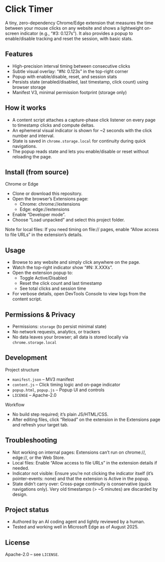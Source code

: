 # Click Timer

A tiny, zero-dependency Chrome/Edge extension that measures the time between your mouse clicks on any website and shows a lightweight on-screen indicator (e.g., “#3: 0.127s”). It also provides a popup to enable/disable tracking and reset the session, with basic stats.

## Features

- High-precision interval timing between consecutive clicks
- Subtle visual overlay: “#N: 0.123s” in the top-right corner
- Popup with enable/disable, reset, and session stats
- Persists state (enabled/disabled, last timestamp, click count) using browser storage
- Manifest V3, minimal permission footprint (storage only)

## How it works

- A content script attaches a capture-phase click listener on every page to timestamp clicks and compute deltas.
- An ephemeral visual indicator is shown for ~2 seconds with the click number and interval.
- State is saved in `chrome.storage.local` for continuity during quick navigations.
- The popup reads state and lets you enable/disable or reset without reloading the page.

## Install (from source)

Chrome or Edge
- Clone or download this repository.
- Open the browser’s Extensions page:
	- Chrome: chrome://extensions
	- Edge: edge://extensions
- Enable “Developer mode”.
- Choose “Load unpacked” and select this project folder.

Note for local files: If you need timing on file:// pages, enable “Allow access to file URLs” in the extension’s details.

## Usage

- Browse to any website and simply click anywhere on the page.
- Watch the top-right indicator show “#N: X.XXXs”.
- Open the extension popup to:
	- Toggle Active/Disabled
	- Reset the click count and last timestamp
	- See total clicks and session time
- For verbose details, open DevTools Console to view logs from the content script.

## Permissions & Privacy

- Permissions: `storage` (to persist minimal state)
- No network requests, analytics, or trackers
- No data leaves your browser; all data is stored locally via `chrome.storage.local`

## Development

Project structure
- `manifest.json` – MV3 manifest
- `content.js` – Click timing logic and on-page indicator
- `popup.html`, `popup.js` – Popup UI and controls
- `LICENSE` – Apache-2.0

Workflow
- No build step required; it’s plain JS/HTML/CSS.
- After editing files, click “Reload” on the extension in the Extensions page and refresh your target tab.

## Troubleshooting

- Not working on internal pages: Extensions can’t run on chrome://, edge://, or the Web Store.
- Local files: Enable “Allow access to file URLs” in the extension details if needed.
- Indicator not visible: Ensure you’re not clicking the indicator itself (it’s pointer-events: none) and that the extension is Active in the popup.
- State didn’t carry over: Cross-page continuity is conservative (quick navigations only). Very old timestamps (> ~5 minutes) are discarded by design.

## Project status

- Authored by an AI coding agent and lightly reviewed by a human.
- Tested and working well in Microsoft Edge as of August 2025.

## License

Apache-2.0 – see `LICENSE`.
